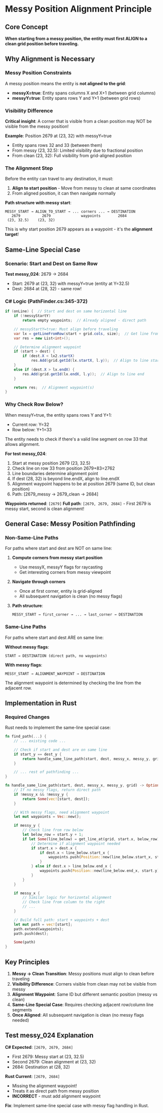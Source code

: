 # Messy Position Alignment Principle

## Core Concept

**When starting from a messy position, the entity must first ALIGN to a clean grid position before traveling.**

## Why Alignment is Necessary

### Messy Position Constraints

A messy position means the entity is **not aligned to the grid**:
- **messyX=true**: Entity spans columns X and X+1 (between grid columns)
- **messyY=true**: Entity spans rows Y and Y+1 (between grid rows)

### Visibility Difference

**Critical insight**: A corner that is visible from a clean position may NOT be visible from the messy position!

**Example**: Position 2679 at (23, 32) with messyY=true
- Entity spans rows 32 and 33 (between them)
- From messy (23, 32.5): Limited visibility due to fractional position
- From clean (23, 32): Full visibility from grid-aligned position

### The Alignment Step

Before the entity can travel to any destination, it must:
1. **Align to start position** - Move from messy to clean at same coordinates
2. From aligned position, it can then navigate normally

**Path structure with messy start**:
```
MESSY_START → ALIGN_TO_START → ... corners ... → DESTINATION
   2679          2679              waypoints        2684
 (23, 32.5)    (23, 32)
```

This is why start position 2679 appears as a waypoint - it's the **alignment target**!

## Same-Line Special Case

### Scenario: Start and Dest on Same Row

**Test messy_024**: 2679 → 2684
- Start: 2679 at (23, 32) with messyY=true (entity at Y=32.5)
- Dest: 2684 at (28, 32) - same row!

### C# Logic (PathFinder.cs:345-372)

```csharp
if (onLine) {  // Start and dest on same horizontal line
    if (!messyStartY)
        return empty waypoints;  // Already aligned - direct path

    // messyStartY=true: Must align before traveling
    var lx = getLineFromRow(start + grid.cols, size);  // Get line from row BELOW
    var res = new List<int>();

    // Determine alignment waypoint
    if (start > dest) {
        if (dest.X < lx2.startX)
            res.Add(grid.getId(lx.startX, l.y));  // Align to line start
    }
    else if (dest.X > lx.endX) {
        res.Add(grid.getId(lx.endX, l.y));  // Align to line end
    }

    return res;  // Alignment waypoint(s)
}
```

### Why Check Row Below?

When messyY=true, the entity spans rows Y and Y+1:
- Current row: Y=32
- Row below: Y+1=33

The entity needs to check if there's a valid line segment on row 33 that allows alignment.

**For test messy_024**:
1. Start at messy position 2679 (23, 32.5)
2. Check line on row 33 from position 2679+83=2762
3. Line boundaries determine alignment point
4. If dest (28, 32) is beyond line.endX, align to line.endX
5. Alignment waypoint happens to be at position 2679 (same ID, but clean position)
6. Path: [2679_messy → 2679_clean → 2684]

**Waypoints returned**: `[2679]`
**Full path**: `[2679, 2679, 2684]` - First 2679 is messy start, second is clean alignment!

## General Case: Messy Position Pathfinding

### Non-Same-Line Paths

For paths where start and dest are NOT on same line:

1. **Compute corners from messy start position**
   - Use messyX, messyY flags for raycasting
   - Get interesting corners from messy viewpoint

2. **Navigate through corners**
   - Once at first corner, entity is grid-aligned
   - All subsequent navigation is clean (no messy flags)

3. **Path structure**:
   ```
   MESSY_START → first_corner → ... → last_corner → DESTINATION
   ```

### Same-Line Paths

For paths where start and dest ARE on same line:

**Without messy flags**:
```
START → DESTINATION (direct path, no waypoints)
```

**With messy flags**:
```
MESSY_START → ALIGNMENT_WAYPOINT → DESTINATION
```

The alignment waypoint is determined by checking the line from the adjacent row.

## Implementation in Rust

### Required Changes

Rust needs to implement the same-line special case:

```rust
fn find_path(...) {
    // ... existing code ...

    // Check if start and dest are on same line
    if start_y == dest_y {
        return handle_same_line_path(start, dest, messy_x, messy_y, grid);
    }

    // ... rest of pathfinding ...
}

fn handle_same_line_path(start, dest, messy_x, messy_y, grid) -> Option<Vec<Position>> {
    // If no messy flags, return direct path
    if !messy_x && !messy_y {
        return Some(vec![start, dest]);
    }

    // With messy flags, need alignment waypoint
    let mut waypoints = Vec::new();

    if messy_y {
        // Check line from row below
        let below_row = start.y + 1;
        if let Some(line_below) = get_line_at(grid, start.x, below_row) {
            // Determine if alignment waypoint needed
            if start.x > dest.x {
                if dest.x < line_below.start_x {
                    waypoints.push(Position::new(line_below.start_x, start.y));
                }
            } else if dest.x > line_below.end_x {
                waypoints.push(Position::new(line_below.end_x, start.y));
            }
        }
    }

    if messy_x {
        // Similar logic for horizontal alignment
        // Check line from column to the right
        // ...
    }

    // Build full path: start + waypoints + dest
    let mut path = vec![start];
    path.extend(waypoints);
    path.push(dest);

    Some(path)
}
```

## Key Principles

1. **Messy → Clean Transition**: Messy positions must align to clean before traveling
2. **Visibility Difference**: Corners visible from clean may not be visible from messy
3. **Alignment Waypoint**: Same ID but different semantic position (messy vs clean)
4. **Same-Line Special Case**: Requires checking adjacent row/column line segments
5. **Once Aligned**: All subsequent navigation is clean (no messy flags needed)

## Test messy_024 Explanation

**C# Expected**: `[2679, 2679, 2684]`
- First 2679: Messy start at (23, 32.5)
- Second 2679: Clean alignment at (23, 32)
- 2684: Destination at (28, 32)

**Rust Current**: `[2679, 2684]`
- Missing the alignment waypoint!
- Treats it as direct path from messy position
- **INCORRECT** - must add alignment waypoint

**Fix**: Implement same-line special case with messy flag handling in Rust.
